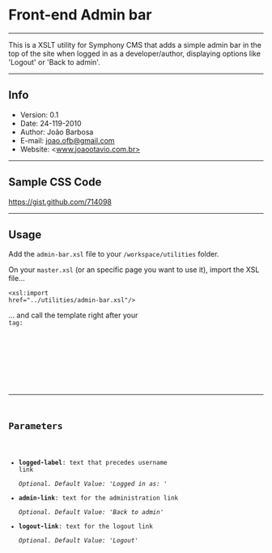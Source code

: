 # Front-end Admin bar

---------------------------------------

This is a XSLT utility for Symphony CMS that adds a simple admin bar in the top of the site when logged in as a developer/author, displaying options like 'Logout' or 'Back to admin'.

---------------------------------------

## Info
- Version:	0.1
- Date:		24-119-2010
- Author:	João Barbosa
- E-mail:	<joao.ofb@gmail.com>
- Website:	<www.joaootavio.com.br>

---------------------------------------

## Sample CSS Code

<https://gist.github.com/714098>

---------------------------------------

## Usage

Add the <code>admin-bar.xsl</code> file to your <code>/workspace/utilities</code> folder.

On your <code>master.xsl</code> (or an specific page you want to use it), import the XSL file...

<code><xsl:import href="../utilities/admin-bar.xsl"/></code>

... and call the template right after your <code><body></body> tag:

<code>
	<xsl:call-template name="front-admin-bar">
		<xsl:with-param name="logged-label" select="Logged in as: " />
		<xsl:with-param name="logged-label" select="Back to admin" />
		<xsl:with-param name="logged-label" select="Logout" />
	</xsl:call-template>
</code>

---------------------------------------

## Parameters

- **logged-label**: text that precedes username link  
*Optional. Default Value: 'Logged in as: '*
- **admin-link**: text for the administration link  
*Optional. Default Value: 'Back to admin'*
- **logout-link**: text for the logout link  
*Optional. Default Value: 'Logout'*


